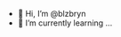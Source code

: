 - 👋 Hi, I’m @blzbryn
- 🌱 I’m currently learning ...

<!---
blzbryn/blzbryn is a ✨ special ✨ repository because its `README.md` (this file) appears on your GitHub profile.
You can click the Preview link to take a look at your changes.
--->
